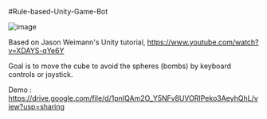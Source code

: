 ﻿#Rule-based-Unity-Game-Bot



![image](https://user-images.githubusercontent.com/66476775/149450824-b601fb8a-417c-4532-ac7c-836481dc075a.png)

Based on Jason Weimann's Unity tutorial, https://www.youtube.com/watch?v=XDAYS-qYe6Y

Goal is to move the cube to avoid the spheres (bombs) by keyboard controls or joystick.

Demo : https://drive.google.com/file/d/1pnIQAm2O_Y5NFv8UVORIPeko3AeyhQhL/view?usp=sharing
